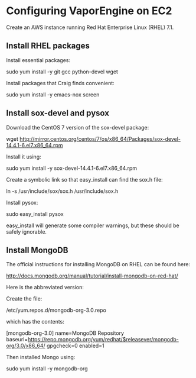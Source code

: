 Configuring VaporEngine on EC2
==============================

Create an AWS instance running Red Hat Enterprise Linux (RHEL) 7.1.


Install RHEL packages
----------------------

Install essential packages:

  sudo yum install -y git gcc python-devel wget

Install packages that Craig finds convenient:

  sudo yum install -y emacs-nox screen


Install sox-devel and pysox
---------------------------

Download the CentOS 7 version of the sox-devel package:

  wget http://mirror.centos.org/centos/7/os/x86_64/Packages/sox-devel-14.4.1-6.el7.x86_64.rpm

Install it using:

  sudo yum install -y sox-devel-14.4.1-6.el7.x86_64.rpm 

Create a symbolic link so that easy_install can find the sox.h file:

  ln -s /usr/include/sox/sox.h /usr/include/sox.h

Install pysox:

  sudo easy_install pysox

easy_install will generate some compiler warnings, but these should be
safely ignorable.


Install MongoDB
---------------

The official instructions for installing MongoDB on RHEL can be found here:

  http://docs.mongodb.org/manual/tutorial/install-mongodb-on-red-hat/

Here is the abbreviated version:

Create the file:

  /etc/yum.repos.d/mongodb-org-3.0.repo

which has the contents:

  [mongodb-org-3.0]
  name=MongoDB Repository
  baseurl=https://repo.mongodb.org/yum/redhat/$releasever/mongodb-org/3.0/x86_64/
  gpgcheck=0
  enabled=1

Then installed Mongo using:

  sudo yum install -y mongodb-org
